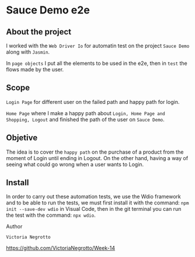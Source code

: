 # Sauce Demo e2e

## About the project
I worked with the `Web Driver Io` for automatin test on the project `Sauce Demo` along with `Jasmin`.

In `page objects` I put all the elements to be used in the e2e, then in `test` the flows made by the user.

## Scope
`Login Page` for different user on the failed path and happy path for login.

`Home Page` where I make a happy path about `Login, Home Page and Shopping, Logout` and finished the path of the user on `Sauce Demo`.

## Objetive
The idea is to cover the `happy path` on the purchase of a product from the moment of Login until ending in Logout.
On the other hand, having a way of seeing what could go wrong when a user wants to Login.

## Install
In order to carry out these automation tests, we use the Wdio framework and to be able to run the tests, we must first install it with the command: `npm init --save-dev wdio` in Visual Code, then in the git terminal you can run the test with the command: `npx wdio`.


Author

`Victoria Negrotto`

https://github.com/VictoriaNegrotto/Week-14

